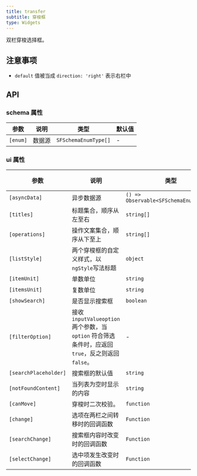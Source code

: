 ```yaml
---
title: transfer
subtitle: 穿梭框
type: Widgets
---
```


双栏穿梭选择框。

## 注意事项

- `default` 值被当成 `direction: 'right'` 表示右栏中

## API

### schema 属性

参数 | 说明 | 类型 | 默认值
----|------|-----|------
`[enum]` | 数据源 | `SFSchemaEnumType[]` | -

### ui 属性

参数 | 说明 | 类型 | 默认值
----|------|-----|------
`[asyncData]` | 异步数据源 | `() => Observable<SFSchemaEnumType[]>` | -
`[titles]` | 标题集合，顺序从左至右 | `string[]` | `['', '']`
`[operations]` | 操作文案集合，顺序从下至上 | `string[]` | `['', '']`
`[listStyle]` | 两个穿梭框的自定义样式，以`ngStyle`写法标题 | `object` | -
`[itemUnit]` | 单数单位 | `string` | `项目`
`[itemsUnit]` | 复数单位 | `string` | `项目`
`[showSearch]` | 是否显示搜索框 | `boolean` | `false`
`[filterOption]` | 接收 `inputValueoption` 两个参数，当 `option` 符合筛选条件时，应返回 `true`，反之则返回 `false`。 | - | -
`[searchPlaceholder]` | 搜索框的默认值 | `string` | -
`[notFoundContent]` | 当列表为空时显示的内容 | `string` | -
`[canMove]` | 穿梭时二次校验。 | `function` | -
`[change]` | 选项在两栏之间转移时的回调函数 | `Function` | -
`[searchChange]` | 搜索框内容时改变时的回调函数 | `Function` | -
`[selectChange]` | 选中项发生改变时的回调函数 | `Function` | -
